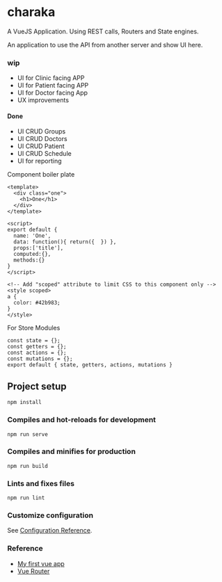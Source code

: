# charaka

A VueJS Application. Using REST calls, Routers and State engines.

An application to use the API from another server and show UI here.

### wip

 - UI for Clinic facing APP
 - UI for Patient facing APP
 - UI for Doctor facing App
 - UX improvements
 
 #### Done
  - UI CRUD Groups
  - UI CRUD Doctors
  - UI CRUD Patient
  - UI CRUD Schedule
  - UI for reporting

Component boiler plate

```
<template>
  <div class="one">
    <h1>One</h1>
  </div>
</template>

<script>
export default {
  name: 'One',
  data: function(){ return({  }) },
  props:['title'],
  computed:{},
  methods:{}
}
</script>

<!-- Add "scoped" attribute to limit CSS to this component only -->
<style scoped>
a {
  color: #42b983;
}
</style>
```

For Store Modules

```
const state = {};
const getters = {};
const actions = {};
const mutations = {};
export default { state, getters, actions, mutations }
```



## Project setup
```
npm install
```

### Compiles and hot-reloads for development
```
npm run serve
```

### Compiles and minifies for production
```
npm run build
```

### Lints and fixes files
```
npm run lint
```

### Customize configuration
See [Configuration Reference](https://cli.vuejs.org/config/).


### Reference

 - [My first vue app][1]
 - [Vue Router][v-2]

















[1]: https://github.com/saumya/Vue101
[v-2]: https://router.vuejs.org/